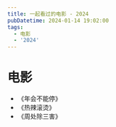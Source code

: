 ```yaml
---
title: 一起看过的电影 - 2024
pubDatetime: 2024-01-14 19:02:00
tags:
  - 电影
  - '2024'
---
```


# 电影

- 《年会不能停》
- 《热辣滚烫》
- 《周处除三害》

